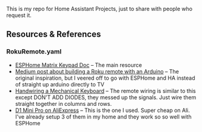 This is my repo for Home Assistant Projects, just to share with people who request it.

## Resources & References
### RokuRemote.yaml
- [ESPHome Matrix Keypad Doc](https://esphome.io/components/matrix_keypad.html) – The main resource
- [Medium post about building a Roku remote with an Arduino](https://medium.com/@nchourrout/building-a-better-and-bulkier-roku-remote-fa34bcb185c3) – The original inspiration, but I veered off to go with ESPHome and HA instead of straight up arduino directly to TV
- [Handwiring a Mechanical Keyboard](https://www.crackedthecode.co/a-complete-guide-to-building-a-hand-wired-keyboard/) – The remote wiring is similar to this except DON'T ADD DIODES, they messed up the signals. Just wire them straight together in columns and rows.
- [D1 Mini Pro on AliExpress](https://www.aliexpress.us/item/2251832465432818.html?pdp_ext_f=%7B%22sku_id%22:%2212000029435238220%22%7D) – This is the one I used. Super cheap on Ali. I've already setup 3 of them in my home and they work so so well with ESPHome
